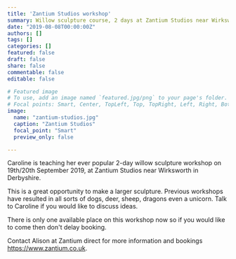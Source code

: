 ```yaml
---
title: 'Zantium Studios workshop'
summary: Willow sculpture course, 2 days at Zantium Studios near Wirksworth Derbyshire. Only one place left.
date: "2019-08-08T00:00:00Z"
authors: []
tags: []
categories: []
featured: false
draft: false
share: false
commentable: false
editable: false

# Featured image
# To use, add an image named `featured.jpg/png` to your page's folder.
# Focal points: Smart, Center, TopLeft, Top, TopRight, Left, Right, BottomLeft, Bottom, BottomRight.
image:
  name: "zantium-studios.jpg"
  caption: "Zantium Studios"
  focal_point: "Smart"
  preview_only: false

---
```


Caroline is teaching her ever popular 2-day willow sculpture workshop on 19th/20th September 2019, at Zantium Studios near Wirksworth in Derbyshire.

This is a great opportunity to make a larger sculpture. Previous workshops have resulted in all sorts of dogs, deer, sheep, dragons even a unicorn. Talk to Caroline if you would like to discuss ideas.

There is only one available place on this workshop now so if you would like to come then don't delay booking.

Contact Alison at Zantium direct for more information and bookings https://www.zantium.co.uk.
